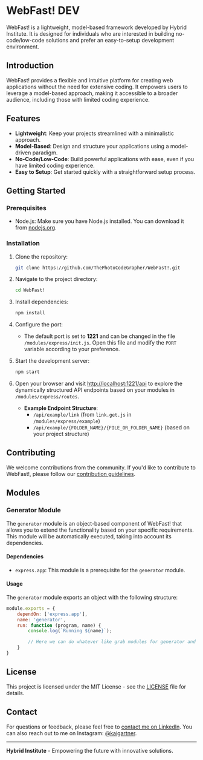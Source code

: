 # WebFast! **DEV**

WebFast! is a lightweight, model-based framework developed by Hybrid Institute. It is designed for individuals who are interested in building no-code/low-code solutions and prefer an easy-to-setup development environment.

## Introduction

WebFast! provides a flexible and intuitive platform for creating web applications without the need for extensive coding. It empowers users to leverage a model-based approach, making it accessible to a broader audience, including those with limited coding experience.

## Features

- **Lightweight**: Keep your projects streamlined with a minimalistic approach.
- **Model-Based**: Design and structure your applications using a model-driven paradigm.
- **No-Code/Low-Code**: Build powerful applications with ease, even if you have limited coding experience.
- **Easy to Setup**: Get started quickly with a straightforward setup process.

## Getting Started

### Prerequisites

- Node.js: Make sure you have Node.js installed. You can download it from [nodejs.org](https://nodejs.org/).

### Installation

1. Clone the repository:

    ```bash
    git clone https://github.com/ThePhotoCodeGrapher/WebFast!.git
    ```

2. Navigate to the project directory:

    ```bash
    cd WebFast!
    ```

3. Install dependencies:

    ```bash
    npm install
    ```

4. Configure the port:

    - The default port is set to **1221** and can be changed in the file `/modules/express/init.js`. Open this file and modify the `PORT` variable according to your preference.

5. Start the development server:

    ```bash
    npm start
    ```

6. Open your browser and visit [http://localhost:1221/api](http://localhost:1221/api) to explore the dynamically structured API endpoints based on your modules in `/modules/express/routes`.

   - **Example Endpoint Structure**:
     - `/api/example/link` (from `link.get.js` in `/modules/express/example`)
     - `/api/example/{FOLDER_NAME}/{FILE_OR_FOLDER_NAME}` (based on your project structure)

## Contributing

We welcome contributions from the community. If you'd like to contribute to WebFast!, please follow our [contribution guidelines](CONTRIBUTING.md).

## Modules

### Generator Module

The `generator` module is an object-based component of WebFast! that allows you to extend the functionality based on your specific requirements. This module will be automatically executed, taking into account its dependencies.

#### Dependencies

- `express.app`: This module is a prerequisite for the `generator` module.

#### Usage

The `generator` module exports an object with the following structure:

```javascript
module.exports = {
    dependOn: ['express.app'],
    name: 'generator',
    run: function (program, name) {
        console.log(`Running ${name}`);

        // Here we can do whatever like grab modules for generator and represent them here
    }
}

```
## License

This project is licensed under the MIT License - see the [LICENSE](LICENSE) file for details.

## Contact

For questions or feedback, please feel free to [contact me on LinkedIn](https://linkedin.com/in/kaigartner). You can also reach out to me on Instagram: [@kaigartner](https://instagram.com/kaigartner).

---

**Hybrid Institute** - Empowering the future with innovative solutions.
